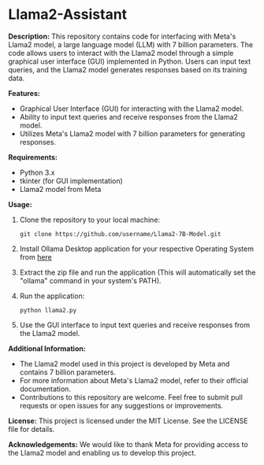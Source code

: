 # Llama2-Assistant

**Description:**
This repository contains code for interfacing with Meta's Llama2 model, a large language model (LLM) with 7 billion parameters. The code allows users to interact with the Llama2 model through a simple graphical user interface (GUI) implemented in Python. Users can input text queries, and the Llama2 model generates responses based on its training data.

**Features:**
- Graphical User Interface (GUI) for interacting with the Llama2 model.
- Ability to input text queries and receive responses from the Llama2 model.
- Utilizes Meta's Llama2 model with 7 billion parameters for generating responses.

**Requirements:**
- Python 3.x
- tkinter (for GUI implementation)
- Llama2 model from Meta

**Usage:**
1. Clone the repository to your local machine:
   ```
   git clone https://github.com/username/Llama2-7B-Model.git
   ```

2. Install Ollama Desktop application for your respective Operating System from [here](https://ollama.com/)

3. Extract the zip file and run the application (This will automatically set the "ollama" command in your system's PATH).

4. Run the application:
   ```
   python llama2.py
   ```

5. Use the GUI interface to input text queries and receive responses from the Llama2 model.

**Additional Information:**
- The Llama2 model used in this project is developed by Meta and contains 7 billion parameters.
- For more information about Meta's Llama2 model, refer to their official documentation.
- Contributions to this repository are welcome. Feel free to submit pull requests or open issues for any suggestions or improvements.

**License:**
This project is licensed under the MIT License. See the LICENSE file for details.

**Acknowledgements:**
We would like to thank Meta for providing access to the Llama2 model and enabling us to develop this project.